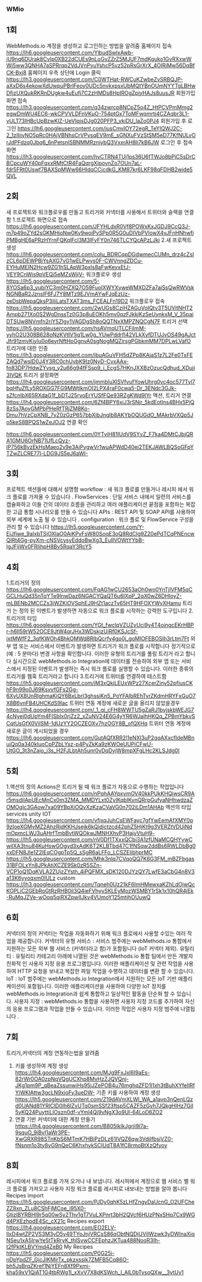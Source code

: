 
### WMio
## 1회
WebMethods.io 계정을 생성하고 로그인하는 방법을 알려줌
홈페이지 접속
https://lh6.googleusercontent.com/YlbudSwlxAwb-jU9nq6DUrak8CvIp0XB22dCUEs9nLoGvZZrZ5MJUF7mdKguko1GvRXxwWWj5ww3QNHA7aSPRrqp2VdJVnPyuYshcP5vz52pRsGrXrX_4OIRiMw56DqBfCK-Bxj8
홈페이지 우측 상단에 Login 클릭
https://lh3.googleusercontent.com/C0WTHat-RWCuKZwbeZvSRBQJP-aXxD6s4ekowXdUwpuPBrlFeoy0UDc5nvkxpsxUbMQtYBnOUmNYYTgLBHwDfjzUXQukRKRnDUgkw4uEufj7C2zHMDs8HpIROgZpiyHAJs8uusJR
회원가입 화면 접속
https://lh3.googleusercontent.com/q34zwrcp8NCpZ5o4Z_HtPCVPmMmg2egwDmWU4EC6-wkCPVVLDFnVKuO-754ptGx7ToMFwqmrtj4CZAqbr3L1-vULT73IHBcUpBzwKlZ-UeVIqjsDJg020PFP3_vkiDU_laZo0PJ4
회원가입 후 로그인
https://lh6.googleusercontent.com/jusCmvlOY72egR_TeYIQWJ2C-2_1zIIijyNO5pRc0HAjVBNhsCrVPvsqEV9mE_sGNXuFVzStSM5eD77KfNULvOrJdPFdzq0Jbq6_6nPetsnISBNMMRznjybQ3VxxrAH8li7kB6JW
로그인 후 접속화면
https://lh3.googleusercontent.com/hvCTRN4TUj1ps36U6fTWJo8bPjC5sDrCBCpcuWY40pFqxxRMtCtR4FaQqrgXipoynZo7OUn7aL-fdr5FRt0Uswf7BAXSpMWw66HIdqCCjcdkG_KM87kr6LKF98qFDHB2wjde5QVL
## 2회
새 프로젝트와 워크플로우를 만들고 트리거와 커넥터를 사용해서 트위터와 슬랙을 연결함
1.프로젝트 화면으로 접속
https://lh6.googleusercontent.com/JFYHLdxR0Vf8POWxKxJGDJ9CcQ3J-m7p49oZYd2sGKMHjoNw0Kv9woiPvSPp0R5G0uDIVbPVlowX4vJFnHNhwfjPMBgHE6aPRzHYrnFQKqlFcl3M3lFyFY0n746TLCYQcAPzLJki
2.새 프로젝트 생성
https://lh6.googleusercontent.com/colu_BDRCqpDGdwmecCUMn_drz4cZsIzCL6pDEWPBiYsAXG7vG1wELPwys0F-CWVnngZDCu-EYHuMEIN2Hcw9ZG1hSLApW3pxIs8aFwKeyxEtJ-VEY9CnWis9pVEQi5eMZsWjiV-
워크플로우 생성
https://lh5.googleusercontent.com/5-8YOSa6p3_yubiYC3m0HZXQ7O59FuolXWYXyweWMXDZFa7ajSsQwRWVskNGNBaR2JznslF6FJ7Y8MTz9EJVmAYwFJqEzUz-zeDsbWepaQksP3iIiLatsTXAT3ms_FCEALFn19D2
워크플로우 접속
https://lh5.googleusercontent.com/2wUGs8CziHZAGuVoIQtv3T5UVitNHT2Ampb271Xo0S2WgDnssTz0G3p8uEOKh5mv0qzFJkkjKzSeUynkxM_V_35paiDTSUw8NVmfn2rjY5Zlgy1VAGDgSh8oQQTNxXMPZNQCgN7F
트리거 선택
https://lh5.googleusercontent.com/hsAVmqUTLCFjImM-yyhO2U308B628oNzKVtIV1jq1Lw0g_YUwPddrfI42VLkXyfDTUJvOS49gAJctJfr91zmvKiylu0o6eyrNftHoGgnvA0sgNogMQZirsgPGbkmMM7DPLwLVafO
트리거에 대한 인증
https://lh3.googleusercontent.com/ibuAGuVFH5dZPp8KAjaS1z7L2Fe0TxFEZAQd7wsID0J4Y3RC0chUvbK9Iz0NyD-CvxAAx-fn83DP7HdwZYvsg_y2u66g94fFSsp9_j_EcgS7HKnJXXBzOzucQdhud_XDuji3IVQK
트리거 설정화면
https://lh4.googleusercontent.com/jmmbluXlSVfvufYowUhrg0vc4oc577Tyl7bqHfuZfLy5ROXGG7FG9MWtlkmOI2LPX4raF0cwa5-Dr_3ENdc3GJk-sZfcnIbX65RXdaG1f_bDTJ25rvoErYUSfFQe93RZgKWd9lYr
액션, 트리거 연결
https://lh4.googleusercontent.com/6Zf4BPY6xiJ3rSNjr_5kdEotlns4BHx5PjQ8zSs7AoyGMPbPHeRfTRjZM8Ko-Dmu7hVzCpXNB_7yZ0zGzP657bbXibJngIb8AKYbOQUGdO_MAkrbVXQp5Jo5keS8BPQS1wZeJOJ2
연결 확인

 https://lh6.googleusercontent.com/0YTviH81IUdV9SYyZ_F7ka4DMtCJbjQRA1GMU6OrNB71UfLcQyz-IP756kBvzEkHsMaeo2v9e3AiPygwVr1wuAPWdD40ei2TEKJAWLBQSoGFpYTZwZLCRE77l-LDG9JS5eJ6aWI-


## 3회
프로젝트 섹션들에 대해서 설명함
workflow : 새 워크 플로를 만들거나 레시피 에서 워크 플로를 가져올 수 있습니다 .
FlowServices : 단일 서비스 내에서 일련의 서비스를 캡슐화하고 이들 간의 데이터 흐름을 관리하고 여러 애플리케이션 끝점을 포함하는 복잡한 고급 통합 시나리오를 만들 수 있습니다
APIs : REST API 및 SOAP API를 사용하여 외부 세계에 노출 될 수 있습니다 .
configuration : 워크 플로 및 FlowService 구성을 관리 할 수 있습니다
https://lh5.googleusercontent.com/Y-EiJfiwe_9aIxbTSjOXlaO0AiKPvFsW80SoqE3oQ8RdCIg9Z20ePdTCqPNEncwQIRt4Gg-pyXm-cNSVcysyEddoBwXg3_EuIIVOWtYYbB-lgJFijWv0FRIihpH8Bv5RqaY3RcY5
## 4회
1.트리거의 정의
https://lh6.googleusercontent.com/FqAG1wCU2653aOh0wo0YnTjIVFM5qCGCLHuQd35nTqYTe9lnwDaz6NGACYQaQT6u6IXpP_2qX0wZ6DHloyZ-mLBENb2MCCZs3jWZKiOVSphEJ9HZt1aczTv65HT9HFOXYWvXHamu
트리거 는 정의 된 이벤트가 발생하면 자동으로 워크 플로를 시작하는 강력한 도구입니다
2.트리거의 타입
https://lh6.googleusercontent.com/YGt_fwclqVZUZvUci9y4T4oingcEKrHBPr-h6Il59rW52OCE9JtW4qrJHx3WDskjzUiRf0KSJcSf-ixtMWfF2_3qfKWOh4BhkOMWd8RlbQcrfy4go0j_goMIOFEBOSIh3rLtm7Ft
외부 앱 또는 서비스에서 이벤트가 발생하면 트리거가 워크 플로를 시작합니다
정기적으로 (예 : 5 분마다) 변경 사항을 확인합니다. 이러한 유형의 트리거를 폴링 트리거 라고 합니다
실시간으로 webMethods.io Integration에 데이터를 전송하여 외부 앱 또는 서비스에서 지정된 이벤트가 발생하는 즉시 워크 플로를 실행할 수 있습니다. 이러한 종류의 트리거를 웹훅 트리거라고 합니다
3.트리거에 트위터를 연결하여 테스트함
https://lh5.googleusercontent.com/jM3xQkiLEUxWPz27XcerZiny52pfiusCKhF9n99o0J69KsvvfGFs2Gg-6XyUX8UnRIghmaKiQY6BxLbrI3ghssiKn5_PoYFAIbREhTyrZKdmHRYFxGuO7X8B6vnFB4UHCKdS9Iac
트위터 연동 계정에 새로운 글을 올리지 않았을경우
https://lh4.googleusercontent.com/_1_gj_cFH8WWTU5gZaRJ1byjskbWEJG74cNyej0dUpYm4FISbIx0rjZz2_xZuNV24E6G4yYR6WJalhHKQq_ZPBmYbkvSCqtUsGfX0VilSM-1dUzYY2OCZEOXv7hzOGY8B_ofQXHq
트위터 연동 계정에 새로운 글이 게시되었을 경우
https://lh6.googleusercontent.com/GutAQfXRR2l1eNXl3uP2gqAXxcfIdeMBnuiQq0a340kluoCpPZbLYsz-p4PyZkKa9zKWOeUUPiCFwU-UtGO_3t3nZajo_i3s_H2FJLbtAh5unr0vDqDvjW8mpXFgLHc2KLSJdg0I
## 5회
1.액션의 정의
Actions은 트리거 될 때 워크 플로가 자동으로 수행하는 작업입니다
https://lh6.googleusercontent.com/nPqhAAYpxymOV40kkPUkKHQjwsCR9Ar5msdiIApUEcMnCx0m3ZMA_MMDYLxt0ZyIKqbIKvnQRrpGufyaNHhwdzaZOMOgIc3GAow7xa09YBpXiOQyXzKzaCVaVG0n702iLDm1AHAb
액션의 타입
services	unity	IOT
https://lh4.googleusercontent.com/vfjxqJuhCsEWFayc7gfYwEemAfXMY0p9zIoeXGMyMZ2AhzRjdKKHJsejk6kQidictzcd42phZ5HjKt9g3VERZtVDUiNdmOpmcLWJ3uAHrfTmbBvtWQOkwJMNHXhvP3HajyVtuH9-
https://lh5.googleusercontent.com/nV0Df1TXxxQCbi3A1zfUNaMCQHYywCwilXA3tnu84KuHswGOgyd3xAdK6T2KLBTbd47C1fNSqw2ddBs6RWLDbBg0xxDFN8Jle1Z2IEqCOgpTp5Q_sSgR6aLFFo_LCSZEIibhprMC
https://lh5.googleusercontent.com/Mhk3nlq7CVqoQQ7K6G3FM_mBZFbgas31BFOLxYn8JPkAtiXCZE9Sk0zR5SZn-VCP1oQ1DqKVLA2ZUjzZYsth_4iPQFMX_sDK120DJYzQY7LwfE3aCbG4n8V3a13K6yyoqxm0IULz
custom
https://lh3.googleusercontent.com/Tqneh0Uz21kF6ImHMewxaKZhLdOjwQcKOPLjC2GEbRoGtRzRHB0il3Q4ieFVhyySKLEyMozWSMBY1rSk1x10hQR4jEk-RuMqJZVe-wOoq5qiRXZpwIIJkv4VUmoY125mtjhOUuwQ
## 6회
커넥터의 정의
커넥터는 작업을 자동화하기 위해 워크 플로에서 사용할 수있는 여러 작업을 제공합니다.
커넥터의 유형
서비스 : 서비스 범주에는 webMethods.io 통합에서 지원하는 모든 외부 웹 서비스 (커넥터라고 함)가 포함됩니다 (IoT 커넥터 제외).
유틸리티 : 유틸리티 카테고리 아래에 나열된 것은 webMethods.io 통합 팀에서 만든 개발자 친화적 인 사용자 지정 응용 프로그램입니다. 이러한 애플리케이션 및 관련 작업을 사용하여 HTTP 요청을 보내고 복잡한 파일 작업을 수행하고 데이터를 변환 할 수 있습니다.
IoT : IoT 범주에는 webMethods.io Integration에서 지원하는 모든 IoT 기반 애플리케이션이 포함됩니다. 이러한 애플리케이션을 사용하여 다양한 IoT 장치를 webMethods.io Integration과 쉽게 통합하고 일상적인 활동을 단순화 할 수 있습니다.
사용자 지정 : webMethods.io 통합을 사용하면 사용자 지정 코드를 추가하여 자신의 응용 프로그램과 작업을 만들 수 있습니다. 이러한 작업은 사용자 지정 범주에 나열됩니다 .
## 7회
트리거,커넥터의 계정 연동하는법을 알려줌
1. 키를 생성하여 계정 생성
https://lh4.googleusercontent.com/MJg9FxJxl6I9aEs-82rWr0OA0zpNqVQgUCXhp8MvHzZJQVQnj-JKg1pm9P_qBeaZssunwiHs95jJZePOB4u76mghqZFD1l1xh3tBuhXYfellRfYjWKlAttw3gcLN9xjoFy3ueDW-
기존 키를 사용하여 계정 생성
https://lh5.googleusercontent.com/Z19dAVmXLWl_WA_a1avp3nQenLQzd0UANd81YRIClD0lh6lZvUTq0smSSf23ftsp5CAZF5zGvh7JQkgHIHz7GiI5yKQ24PuyttiLIOszn0df-vYml4Qj9vNgX3o9Ul-64LoD6ZO2
3. 연결 기반 커넥터에 대한 계정 만들기
https://lh4.googleusercontent.com/B805IklkJgrji9I7a-9squO_9iBvI1aWr3PE-XwGRXR98STnKbS6MTmK7HBiPzDLz61IVQZ6qw3VdjIfbsjVZ0-fNsnm1o3ty8vG9nQeC6KhxhykSCIUdT8A1fC8rmoBtXzQfyoy
## 8회
레시피에서 워크 플로를 가져 오거나 내 보냅니다.
레시피에서 계정으로 웹 서비스 별 워크 플로를 가져오고 사용자 지정 워크 플로를 레시피로 내보내는 방법을 알아 봅니다
Recipes import
https://lh5.googleusercontent.com/PJDy0qhK5zLHfZngyDaUcnG_O2UFCheZZ8xn_ZLu8CShFjMCoe_i95X0-GtjzlBYRBHl9r5q00wSy2Thv1gT7VuLXPnrt3bH2QVcf6HUzPNxSHq7Cx9WGd4PXEzhpdE4Sc_cX21c
Recipes export
https://lh4.googleusercontent.com/EO2ELV-llxD4wtZP2VS3M3yD5y49TYoJnjVRCsS86qObtNQDjUViIWzwk3yDWlnaXiqNSeu1xA5IrwYe5tTkRryK_thlSvwCCFEphzJKTua488NooR3Ih-t2fPktKLBVYmd4ZeB0
My Recipes
https://lh5.googleusercontent.com/P0G25i-nDpYpdZF_GjcJIKMirTx_pkzxssik7ZMFB5Cq86O-bh5JsBrqZKref1NjYEFn8Xf9Pxmi-kha59xV1QiAT1G4tbRWg1I_xXvV7X8dKSWch_I_AlL0bTvsoQXw__3vtUv1

